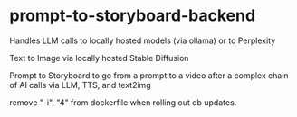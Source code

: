 # prompt-to-storyboard-backend

Handles LLM calls to locally hosted models (via ollama) or to Perplexity

Text to Image via locally hosted Stable Diffusion

Prompt to Storyboard to go from a prompt to a video after a complex chain of AI calls via LLM, TTS, and text2img

remove "-i", "4" from  dockerfile when rolling out db updates.
